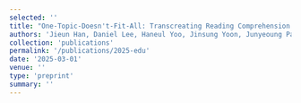 ```yaml
---
selected: ''
title: "One-Topic-Doesn't-Fit-All: Transcreating Reading Comprehension Test for Personalized Learning"
authors: 'Jieun Han, Daniel Lee, Haneul Yoo, Jinsung Yoon, Junyeoung Park So-Yeon Ahn, Alice Oh'
collection: 'publications'
permalink: '/publications/2025-edu'
date: '2025-03-01'
venue: ''
type: 'preprint'
summary: ''
---
```


